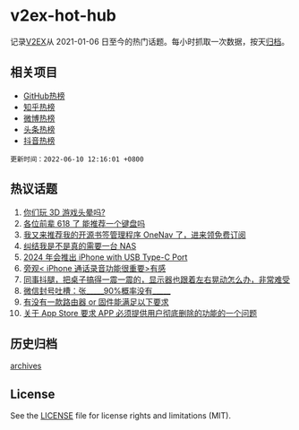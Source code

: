 # v2ex-hot-hub

 记录[V2EX](https://www.v2ex.com/)从 2021-01-06 日至今的热门话题。每小时抓取一次数据，按天[归档](archives)。
 
 ## 相关项目

- [GitHub热榜](https://github.com/lonnyzhang423/github-hot-hub)
- [知乎热榜](https://github.com/lonnyzhang423/zhihu-hot-hub)
- [微博热榜](https://github.com/lonnyzhang423/weibo-hot-hub)
- [头条热榜](https://github.com/lonnyzhang423/toutiao-hot-hub)
- [抖音热榜](https://github.com/lonnyzhang423/douyin-hot-hub)


 `更新时间：2022-06-10 12:16:01 +0800`

## 热议话题

1. [你们玩 3D 游戏头晕吗?](https://www.v2ex.com/t/858399)
1. [各位前辈 618 了 能推荐一个键盘吗](https://www.v2ex.com/t/858492)
1. [我又来推荐我的开源书签管理程序 OneNav 了，进来领免费订阅](https://www.v2ex.com/t/858419)
1. [纠结我是不是真的需要一台 NAS](https://www.v2ex.com/t/858400)
1. [2024 年会推出 iPhone with USB Type-C Port](https://www.v2ex.com/t/858537)
1. [旁观< iPhone 通话录音功能很重要>有感](https://www.v2ex.com/t/858480)
1. [同事抖腿，把桌子搞得一震一震的，显示器也跟着左右晃动怎么办，非常难受](https://www.v2ex.com/t/858556)
1. [微信封号吐槽：张_____90%概率没有_____](https://www.v2ex.com/t/858604)
1. [有没有一款路由器 or 固件能满足以下要求](https://www.v2ex.com/t/858546)
1. [关于 App Store 要求 APP 必须提供用户彻底删除的功能的一个问题](https://www.v2ex.com/t/858453)

## 历史归档

[archives](archives)

## License

See the [LICENSE](LICENSE) file for license rights and limitations (MIT).

